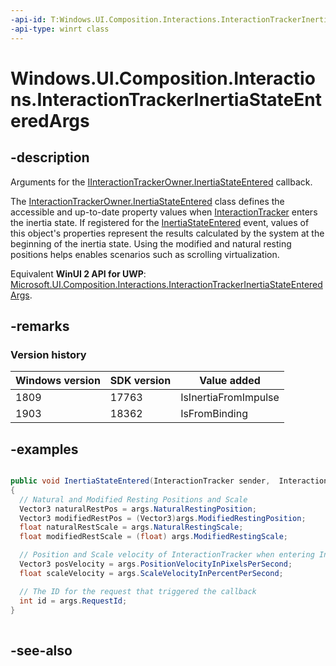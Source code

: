 ```yaml
---
-api-id: T:Windows.UI.Composition.Interactions.InteractionTrackerInertiaStateEnteredArgs
-api-type: winrt class
---
```


<!-- Class syntax.
public class InteractionTrackerInertiaStateEnteredArgs : Windows.UI.Composition.Interactions.IInteractionTrackerInertiaStateEnteredArgs
-->

# Windows.UI.Composition.Interactions.InteractionTrackerInertiaStateEnteredArgs

## -description
Arguments for the [IInteractionTrackerOwner.InertiaStateEntered](iinteractiontrackerowner_inertiastateentered_615555038.md) callback.

The [InteractionTrackerOwner.InertiaStateEntered](iinteractiontrackerowner_inertiastateentered_615555038.md) class defines the accessible and up-to-date property values when [InteractionTracker](interactiontracker.md) enters the inertia state. If registered for the [InertiaStateEntered](iinteractiontrackerowner_inertiastateentered_615555038.md) event, values of this object's properties represent the results calculated by the system at the beginning of the inertia state. Using the modified and natural resting positions helps enables scenarios such as scrolling virtualization.

Equivalent **WinUI 2 API for UWP**: [Microsoft.UI.Composition.Interactions.InteractionTrackerInertiaStateEnteredArgs](/windows/winui/api/microsoft.ui.composition.interactions.interactiontrackerinertiastateenteredargs).

## -remarks

### Version history

| Windows version | SDK version | Value added |
| -- | -- | -- |
| 1809 | 17763 | IsInertiaFromImpulse |
| 1903 | 18362 | IsFromBinding |

## -examples


```csharp

public void InertiaStateEntered(InteractionTracker sender, 	InteractionTrackerInertiaStateEnteredArgs args)
{
  // Natural and Modified Resting Positions and Scale
  Vector3 naturalRestPos = args.NaturalRestingPosition;
  Vector3 modifiedRestPos = (Vector3)args.ModifiedRestingPosition;
  float naturalRestScale = args.NaturalRestingScale;
  float modifiedRestScale = (float) args.ModifiedRestingScale;

  // Position and Scale velocity of InteractionTracker when entering Inertia
  Vector3 posVelocity = args.PositionVelocityInPixelsPerSecond;
  float scaleVelocity = args.ScaleVelocityInPercentPerSecond;

  // The ID for the request that triggered the callback
  int id = args.RequestId;
}
         
```



## -see-also
